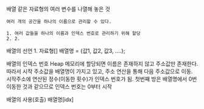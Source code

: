 배열
    같은 자료형의 여러 변수를 나열해 놓은 것

    여러 개의 공간을 하나의 이름으로 관리할 수 있다.

    1. 여러 값들을 하나의 이름과 인덱스 번호로 관리하기 위해 할당
    2. 2. 

배열의 선언
    1. 자료형[] 배열명 = {값1, 값2, 값3, ....};


배열의 인덱스 번호
    Heap 메모리에 할당되면 이름은 존재하지 않고 주소값만 존재한다.
    따라서 시작 주소값을 배열명이 가지고 있고, 주소 연산을 통해 다음 주소값으로 이동.
    시작주소에 연산된 정수(이동한 횟수)가 인덱스 번호가 됨.
    첫번째 방은 배열명에서 0번 이동한 것과 같으므로 인덱스 번호는 0부터 시작

배열의 사용(호출)
    배열명[idx]
    